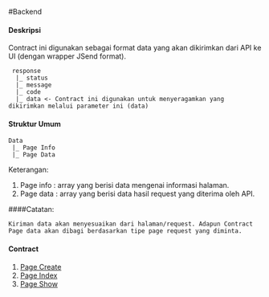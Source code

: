 #Backend
#### Deskripsi
Contract ini digunakan sebagai format data yang akan dikirimkan dari API ke UI (dengan wrapper JSend format).

	 response
	  |_ status
	  |_ message
	  |_ code
	  |_ data <- Contract ini digunakan untuk menyeragamkan yang dikirimkan melalui parameter ini (data)

#### Struktur Umum

	Data 
	 |_ Page Info
	 |_ Page Data

Keterangan:

1. Page info : array yang berisi data mengenai informasi halaman.
2. Page data : array yang berisi data hasil request yang diterima oleh API. 

####Catatan:

	Kiriman data akan menyesuaikan dari halaman/request. Adapun Contract Page data akan dibagi berdasarkan tipe page request yang diminta.

#### Contract

1. [Page Create](https://github.com/ThunderID/ThunderContract/blob/master/Backend/create.mdown)
2. [Page Index]()
3. [Page Show]()
